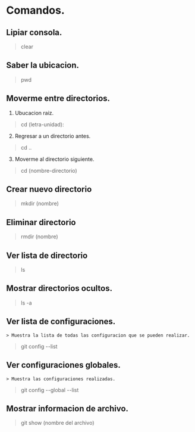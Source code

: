 # Comandos.

## Lipiar consola.

> clear

## Saber la ubicacion.
> pwd

## Moverme entre directorios.

1. Ubucacion raiz.

> cd (letra-unidad):

2. Regresar a un directorio antes.

> cd ..

3. Moverme al directorio siguiente.

> cd (nombre-directorio)

## Crear nuevo directorio

> mkdir (nombre)

## Eliminar directorio

> rmdir (nombre)

## Ver lista de directorio

> ls

## Mostrar directorios ocultos.

> ls -a

## Ver lista de configuraciones.

    > Muestra la lista de todas las configuracion que se pueden realizar.

> git config --list

## Ver configuraciones globales.

    > Muestra las configuraciones realizadas.

> git config --global --list

## Mostrar informacion de archivo.

> git show (nombre del archivo)